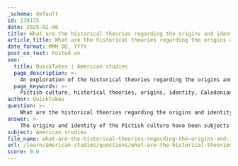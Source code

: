 ```yaml
---
_schema: default
id: 170175
date: 2025-02-06
title: What are the historical theories regarding the origins and identity of the Pictish culture?
article_title: What are the historical theories regarding the origins and identity of the Pictish culture?
date_format: MMM DD, YYYY
post_on_text: Posted on
seo:
  title: QuickTakes | American studies
  page_description: >-
    An exploration of the historical theories regarding the origins and identity of the Pictish culture, including discussions on cultural continuity, linguistic evidence, and archaeological findings.
  page_keywords: >-
    Pictish culture, historical theories, origins, identity, Caledonians, cultural continuity, identity formation, linguistic evidence, Celtic language, non-Indo-European language, archaeological evidence, Pictish art, symbol stones, medieval references, cultural memory
author: QuickTakes
question: >-
    What are the historical theories regarding the origins and identity of the Pictish culture?
answer: >-
    The origins and identity of the Pictish culture have been subjects of considerable scholarly debate, influenced by various historical, archaeological, and linguistic perspectives. Here are the key theories regarding the Pictish culture:\n\n### Emergence of the Picts\nThe Picts are believed to have emerged as a distinct group in the third century AD, transitioning from earlier tribes known as the Caledonians. Roman sources are among the first to mention the Picts, indicating their presence in what is now Scotland. This transition raises questions about cultural continuity and identity, particularly whether the Pictish identity was adopted from the Caledonians or developed independently.\n\n### Cultural Continuity and Identity\nThere is an ongoing debate about the nature of Pictish identity. Some scholars argue that the Picts inherited cultural traits from the Caledonians, while others suggest that they adopted a new identity in response to external influences, particularly from the Romans. This discussion is further complicated by the limited historical records available, which often reflect the perspectives of Roman authors.\n\n### Linguistic Evidence\nThe Pictish language is a critical element in understanding Pictish identity. Although poorly documented, theories regarding its classification suggest two main possibilities:\n1. **Celtic Language**: Some researchers propose that Pictish was a Celtic language, potentially related to the Brythonic or Goidelic branches.\n2. **Non-Indo-European Language**: Others argue that it may have been a distinct non-Indo-European language, indicating a unique linguistic heritage separate from surrounding Celtic tribes.\n\nThe limited written records, primarily consisting of inscriptions and place names, hinder definitive conclusions about the language's structure and vocabulary. However, the presence of linguistic elements from neighboring cultures, including Latin, suggests a history of trade, conflict, and cultural exchange.\n\n### Archaeological Evidence\nArchaeological findings, such as Iron Age settlements and Pictish art, provide insights into the lifestyle and culture of the Picts. The presence of Pictish symbols and artifacts indicates a complex society that developed its unique cultural identity while resisting Roman influence. Pictish carvings and symbol stones reflect a distinctive artistic tradition that likely evolved from earlier cultural expressions.\n\n### Medieval References and Cultural Memory\nMedieval sources, such as the writings of Bede, offer origin legends for the Picts and often draw parallels with earlier classical descriptions of barbarian tribes. These narratives contribute to our understanding of how the Picts viewed themselves and their heritage, as well as how they were perceived by others.\n\n### Conclusion\nIn summary, the historical theories regarding the origins and identity of the Pictish culture highlight a complex interplay of cultural memory, identity formation, and external influences. The Picts represent a unique cultural group in ancient Britain, characterized by their distinct language, art, and societal structures, which continue to intrigue historians and archaeologists today.
subject: American studies
file_name: what-are-the-historical-theories-regarding-the-origins-and-identity-of-the-pictish-culture.md
url: /learn/american-studies/questions/what-are-the-historical-theories-regarding-the-origins-and-identity-of-the-pictish-culture
score: 9.0
---
```


&nbsp;